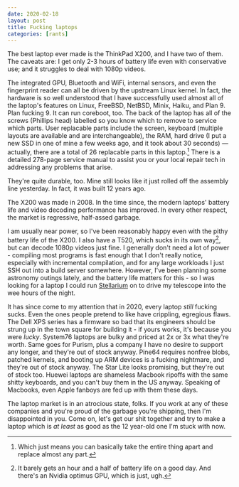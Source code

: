 ```yaml
---
date: 2020-02-18
layout: post
title: Fucking laptops
categories: [rants]
---
```


The best laptop ever made is the ThinkPad X200, and I have two of them. The
caveats are: I get only 2-3 hours of battery life even with conservative use;
and it struggles to deal with 1080p videos.

The integrated GPU, Bluetooth and WiFi, internal sensors, and even the
fingerprint reader can all be driven by the upstream Linux kernel. In fact, the
hardware is so well understood that I have successfully used almost all of the
laptop's features on Linux, FreeBSD, NetBSD, Minix, Haiku, and Plan 9. Plan
fucking 9. It can run coreboot, too. The back of the laptop has all of the
screws (Phillips head) labelled so you know which to remove to service which
parts. User replacable parts include the screen, keyboard (multiple layouts are
available and are interchangeable), the RAM, hard drive (I put a new SSD in one
of mine a few weeks ago, and it took about 30 seconds) &mdash; actually, there
are a total of 26 replacable parts in this laptop.[^1] There is a detailed
278-page service manual to assist you or your local repair tech in addressing
any problems that arise.

[^1]: Which just means you can basically take the entire thing apart and replace almost any part.

They're quite durable, too. Mine still looks like it just rolled off the
assembly line yesterday. In fact, it was built 12 years ago.

The X200 was made in 2008. In the time since, the modern laptops' battery life
and video decoding performance has improved. In every other respect, the market
is regressive, half-assed garbage.

I am usually near power, so I've been reasonably happy even with the pithy
battery life of the X200. I also have a T520, which sucks in its own way[^2],
but can decode 1080p videos just fine. I generally don't need a lot of power -
compiling most programs is fast enough that I don't really notice, especially
with incremental compilation, and for any large workloads I just SSH out into a
build server somewhere. However, I've been planning some astronomy outings
lately, and the battery life matters for this - so I was looking for a laptop I
could run [Stellarium](https://stellarium.org/) on to drive my telescope into
the wee hours of the night.

[^2]: It barely gets an hour and a half of battery life on a good day. And there's an Nvidia optimus GPU, which is just, ugh.

It has since come to my attention that in 2020, every laptop *still* fucking
sucks. Even the ones people pretend to like have crippling, egregious flaws. The
Dell XPS series has a firmware so bad that its engineers should be strung up in
the town square for building it - if yours works, it's because you were *lucky*.
System76 laptops are bulky and priced at 2x or 3x what they're worth. Same goes
for Purism, plus a company I have no desire to support any longer, and they're
out of stock anyway. Pine64 requires nonfree blobs, patched kernels, and booting
up ARM devices is a fucking nightmare, and they're out of stock anyway. The Star
Lite looks promising, but they're out of stock too. Huewei laptops are shameless
Macbook ripoffs with the same shitty keyboards, and you can't buy them in the US
anyway. Speaking of Macbooks, even Apple fanboys are fed up with them these
days. 

The laptop market is in an atrocious state, folks. If you work at any of these
companies and you're proud of the garbage you're shipping, then I'm disappointed
in you. Come on, let's get our shit together and try to make a laptop which is
*at least* as good as the 12 year-old one I'm stuck with now.

